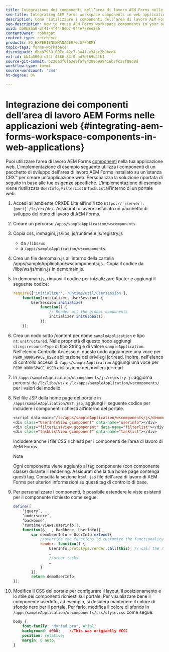 ```yaml
---
title: Integrazione dei componenti dell’area di lavoro AEM Forms nelle applicazioni web
seo-title: Integrating AEM Forms workspace components in web applications
description: Come riutilizzare i componenti dell’area di lavoro AEM Forms nelle tue applicazioni web per sfruttare le funzionalità e fornire un’integrazione stretta.
seo-description: How to reuse AEM Forms workspace components in your own webapps to leverage functionality and provide tight integration.
uuid: bb9b8aa0-3f41-4f44-8eb7-944e778ee8a6
contentOwner: robhagat
content-type: reference
products: SG_EXPERIENCEMANAGER/6.5/FORMS
topic-tags: forms-workspace
discoiquuid: 6be87939-007e-42c7-8a41-e34ac2b8bed4
exl-id: bb4a500d-c34f-4586-83f0-ad7ef69b4fb1
source-git-commit: b220adf6fa3e9faf94389b9a9416b7fca2f89d9d
workflow-type: tm+mt
source-wordcount: '344'
ht-degree: 0%

---
```


# Integrazione dei componenti dell’area di lavoro AEM Forms nelle applicazioni web {#integrating-aem-forms-workspace-components-in-web-applications}

Puoi utilizzare l’area di lavoro AEM Forms [componenti](/help/forms/using/description-reusable-components.md) nella tua applicazione web. L&#39;implementazione di esempio seguente utilizza i componenti di un pacchetto di sviluppo dell&#39;area di lavoro AEM Forms installato su un&#39;istanza CRX™ per creare un&#39;applicazione web. Personalizza la soluzione riportata di seguito in base alle tue esigenze specifiche. L’implementazione di esempio viene riutilizzata `UserInfo`, `FilterList`e `TaskList`all’interno di un portale web.

1. Accedi all’ambiente CRXDE Lite all’indirizzo `https://'[server]:[port]'/lc/crx/de/`. Assicurati di avere installato un pacchetto di sviluppo del ritmo di lavoro di AEM Forms.
1. Creare un percorso `/apps/sampleApplication/wscomponents`.
1. Copia css, immagini, js/libs, js/runtime e js/registry.js

   * da `/libs/ws`
   * a `/apps/sampleApplication/wscomponents`.

1. Crea un file demomain.js all&#39;interno della cartella /apps/sampleApplication/wscomponents/js . Copia il codice da /libs/ws/js/main.js in demomain.js.
1. In demomain.js, rimuovi il codice per inizializzare Router e aggiungi il seguente codice:

   ```javascript
   require(['initializer','runtime/util/usersession'],
       function(initializer, UserSession) {
           UserSession.initialize(
               function() {
                   // Render all the global components
                   initializer.initGlobal();
               });
       });
   ```

1. Crea un nodo sotto /content per nome `sampleApplication` e tipo `nt:unstructured`. Nelle proprietà di questo nodo aggiungi `sling:resourceType` di tipo String e di valore `sampleApplication`. Nell&#39;elenco Controllo Accesso di questo nodo aggiungere una voce per `PERM_WORKSPACE_USER` abilitazione dei privilegi jcr:read. Inoltre, nell&#39;elenco di controllo accessi di `/apps/sampleApplication` aggiungi una voce per `PERM_WORKSPACE_USER` abilitazione dei privilegi jcr:read.
1. In `/apps/sampleApplication/wscomponents/js/registry.js` aggiorna percorsi da `/lc/libs/ws/` a `/lc/apps/sampleApplication/wscomponents/` per i valori del modello.
1. Nel file JSP della home page del portale in `/apps/sampleApplication/GET.jsp`, aggiungi il seguente codice per includere i componenti richiesti all’interno del portale.

   ```jsp
   <script data-main="/lc/apps/sampleApplication/wscomponents/js/demomain" src="/lc/apps/sampleApplication/wscomponents/js/libs/require/require.js"></script>
   <div class="UserInfoView gcomponent" data-name="userinfo"></div>
   <div class="filterListView gcomponent" data-name="filterlist"></div>
   <div class="taskListView gcomponent" data-name="tasklist"></div>
   ```

   Includere anche i file CSS richiesti per i componenti dell’area di lavoro di AEM Forms.

   >[!NOTE]
   >
   >Ogni componente viene aggiunto al tag componente (con componente classe) durante il rendering. Assicurati che la tua home page contenga questi tag. Consulta la sezione `html.jsp` file dell&#39;area di lavoro di AEM Forms per ulteriori informazioni su questi tag di controllo di base.

1. Per personalizzare i componenti, è possibile estendere le viste esistenti per il componente richiesto come segue:

   ```javascript
   define([
       ‘jquery’,
       ‘underscore’,
       ‘backbone’,
       ‘runtime/views/userinfo'],
       function($, _, Backbone, UserInfo){
           var demoUserInfo = UserInfo.extend({
               //override the functions to customize the functionality
               render: function() {
                   UserInfo.prototype.render.call(this); // call the render function of the super class
                   …
                   //other tasks
                   …
               }
           });
           return demoUserInfo;
   });
   ```

1. Modifica il CSS del portale per configurare il layout, il posizionamento e lo stile dei componenti richiesti sul portale. Per visualizzare bene il componente userInfo, ad esempio, si desidera mantenere il colore di sfondo nero per il portale. Per farlo, modifica il colore di sfondo in `/apps/sampleApplication/wscomponents/css/style.css` come segue:

   ```css
   body {
       font-family: "Myriad pro", Arial;
       background: #000;    //This was origianlly #CCC
       position: relative;
       margin: 0 auto;
   }
   ```
